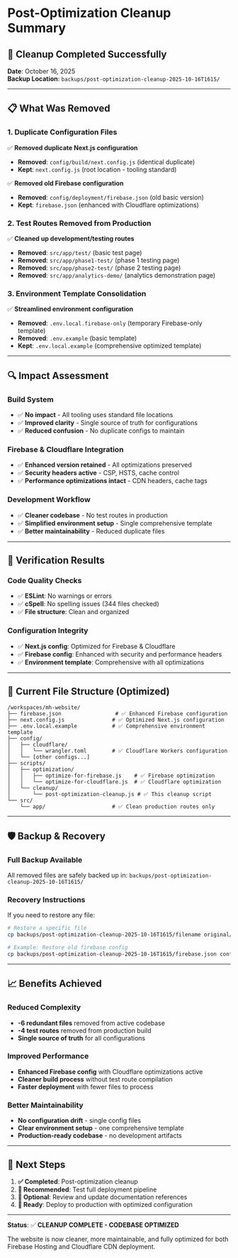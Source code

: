# Post-Optimization Cleanup Summary

## 🧹 **Cleanup Completed Successfully**

**Date**: October 16, 2025  
**Backup Location**: `backups/post-optimization-cleanup-2025-10-16T1615/`

---

## 📋 **What Was Removed**

### 1. **Duplicate Configuration Files**

✅ **Removed duplicate Next.js configuration**

- **Removed**: `config/build/next.config.js` (identical duplicate)
- **Kept**: `next.config.js` (root location - tooling standard)

✅ **Removed old Firebase configuration**

- **Removed**: `config/deployment/firebase.json` (old basic version)
- **Kept**: `firebase.json` (enhanced with Cloudflare optimizations)

### 2. **Test Routes Removed from Production**

✅ **Cleaned up development/testing routes**

- **Removed**: `src/app/test/` (basic test page)
- **Removed**: `src/app/phase1-test/` (phase 1 testing page)
- **Removed**: `src/app/phase2-test/` (phase 2 testing page)
- **Removed**: `src/app/analytics-demo/` (analytics demonstration page)

### 3. **Environment Template Consolidation**

✅ **Streamlined environment configuration**

- **Removed**: `.env.local.firebase-only` (temporary Firebase-only template)
- **Removed**: `.env.example` (basic template)
- **Kept**: `.env.local.example` (comprehensive optimized template)

---

## 🔍 **Impact Assessment**

### **Build System**

- ✅ **No impact** - All tooling uses standard file locations
- ✅ **Improved clarity** - Single source of truth for configurations
- ✅ **Reduced confusion** - No duplicate configs to maintain

### **Firebase & Cloudflare Integration**

- ✅ **Enhanced version retained** - All optimizations preserved
- ✅ **Security headers active** - CSP, HSTS, cache control
- ✅ **Performance optimizations intact** - CDN headers, cache tags

### **Development Workflow**

- ✅ **Cleaner codebase** - No test routes in production
- ✅ **Simplified environment setup** - Single comprehensive template
- ✅ **Better maintainability** - Reduced duplicate files

---

## 🚀 **Verification Results**

### **Code Quality Checks**

- ✅ **ESLint**: No warnings or errors
- ✅ **cSpell**: No spelling issues (344 files checked)
- ✅ **File structure**: Clean and organized

### **Configuration Integrity**

- ✅ **Next.js config**: Optimized for Firebase & Cloudflare
- ✅ **Firebase config**: Enhanced with security and performance headers
- ✅ **Environment template**: Comprehensive with all optimizations

---

## 📁 **Current File Structure (Optimized)**

```
/workspaces/mh-website/
├── firebase.json                 # ✅ Enhanced Firebase configuration
├── next.config.js               # ✅ Optimized Next.js configuration
├── .env.local.example           # ✅ Comprehensive environment template
├── config/
│   ├── cloudflare/
│   │   └── wrangler.toml        # ✅ Cloudflare Workers configuration
│   └── [other configs...]
├── scripts/
│   ├── optimization/
│   │   ├── optimize-for-firebase.js    # ✅ Firebase optimization
│   │   └── optimize-for-cloudflare.js  # ✅ Cloudflare optimization
│   └── cleanup/
│       └── post-optimization-cleanup.js # ✅ This cleanup script
└── src/
    └── app/                     # ✅ Clean production routes only
```

---

## 🛡️ **Backup & Recovery**

### **Full Backup Available**

All removed files are safely backed up in:
`backups/post-optimization-cleanup-2025-10-16T1615/`

### **Recovery Instructions**

If you need to restore any file:

```bash
# Restore a specific file
cp backups/post-optimization-cleanup-2025-10-16T1615/filename original/location/

# Example: Restore old firebase config
cp backups/post-optimization-cleanup-2025-10-16T1615/firebase.json config/deployment/
```

---

## 📈 **Benefits Achieved**

### **Reduced Complexity**

- **-6 redundant files** removed from active codebase
- **-4 test routes** removed from production build
- **Single source of truth** for all configurations

### **Improved Performance**

- **Enhanced Firebase config** with Cloudflare optimizations active
- **Cleaner build process** without test route compilation
- **Faster deployment** with fewer files to process

### **Better Maintainability**

- **No configuration drift** - single config files
- **Clear environment setup** - one comprehensive template
- **Production-ready codebase** - no development artifacts

---

## 🎯 **Next Steps**

1. **✅ Completed**: Post-optimization cleanup
2. **🔄 Recommended**: Test full deployment pipeline
3. **📝 Optional**: Review and update documentation references
4. **🚀 Ready**: Deploy to production with optimized configuration

---

**Status**: ✅ **CLEANUP COMPLETE - CODEBASE OPTIMIZED**

The website is now cleaner, more maintainable, and fully optimized for both Firebase Hosting and Cloudflare CDN deployment.
